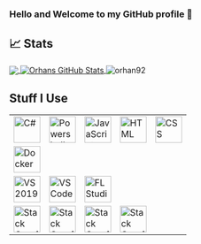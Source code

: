 ### Hello and Welcome to my GitHub profile 👋

## &#x1f4c8; Stats
<a href="https://github.com/orhan92/">
  <img align="center" src="https://github-readme-stats.vercel.app/api/top-langs/?username=orhan92&hide=java,html&title_color=ffffff&text_color=c9cacc&icon_color=2bbc8a&bg_color=1d1f21" />
</a>
<a href="https://github.com/orhan92">
  <img align="center" src="https://github-readme-stats.vercel.app/api?username=orhan92&show_icons=true&line_height=27&count_private=true&title_color=ffffff&text_color=c9cacc&icon_color=2bbc8a&bg_color=1d1f21" alt="Orhans GitHub Stats" />
</a>
<img align="center" src="https://github-readme-streak-stats.herokuapp.com/?user=orhan92&count_private=true&theme=radical" alt="orhan92" />

## Stuff I Use

<table>
    <tbody>
        <tr>
          <td><a href="#"><img alt="C#" title="C#" height="48px" src="https://img.icons8.com/color/48/000000/c-sharp-logo.png"/></a></td>
          <td><a href="#"><img alt="Powershell" title="Powershell" height="48px" src="https://img.icons8.com/color/48/000000/powershell.png"/></a></td>
          <td><a href="#"><img alt="JavaScript" title="ErrorScript" height="48px" src="https://img.icons8.com/color/48/000000/javascript.png"/></a></td>
          <td><a href="#"><img alt="HTML" title="HTML" height="48px" src="https://img.icons8.com/nolan/64/html.png"/></a></td>
          <td><a href="#"><img alt="CSS" title="CSS" height="48px" src="https://img.icons8.com/nolan/64/css-filetype.png"/></a></td>
      </tr>
      <tr>
          <td><a href="#"><img alt="Docker" title="Container Whale" height="48px" src="https://img.icons8.com/color/48/000000/docker.png"/></a></td>
      </tr>
      <tr>
          <td><a href="#"><img alt="VS2019" title="VS2019" height="48px" src="https://img.icons8.com/fluent/48/000000/visual-studio-2019.png"/></a></td>
          <td><a href="#"><img alt="VS Code" title="VS Code" height="48px" src="https://img.icons8.com/fluent/48/000000/visual-studio-code-2019.png"/></a></td>
          <td><a href="#"><img alt="FL Studio" title="FL Studio" height="48px" src="https://img.icons8.com/color/48/000000/fl-studio.png"/></a></td>
      </tr>
      <tr>
          <td><a href="#"><img alt="Stack Overflow" title="Too much" height="48px" src="https://img.icons8.com/color/48/000000/stackoverflow.png"/></a></td>
          <td><a href="#"><img alt="Stack Overflow" title="Stack" height="48px" src="https://img.icons8.com/color/48/000000/stackoverflow.png"/></a></td>
          <td><a href="#"><img alt="Stack Overflow" title="Overflow" height="48px" src="https://img.icons8.com/color/48/000000/stackoverflow.png"/></a></td>
          <td><a href="#"><img alt="Stack Overflow" title=":)" height="48px" src="https://img.icons8.com/color/48/000000/stackoverflow.png"/></a></td>
        </tr>
    </tbody>
</table>
